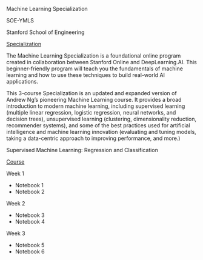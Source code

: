 Machine Learning Specialization

SOE-YMLS

Stanford School of Engineering

[Specialization](https://online.stanford.edu/courses/soe-ymls-machine-learning-specialization)

The Machine Learning Specialization is a foundational online program created in collaboration between Stanford Online and DeepLearning.AI. 
This beginner-friendly program will teach you the fundamentals of machine learning and how to use these techniques to build real-world AI applications.

This 3-course Specialization is an updated and expanded version of Andrew Ng’s pioneering Machine Learning course. It provides a broad introduction to 
modern machine learning, including supervised learning (multiple linear regression, logistic regression, neural networks, and decision trees), 
unsupervised learning (clustering, dimensionality reduction, recommender systems), and some of the best practices used for artificial intelligence 
and machine learning innovation (evaluating and tuning models, taking a data-centric approach to improving performance, and more.)

Supervised Machine Learning: Regression and Classification

[Course](https://www.coursera.org/learn/machine-learning?specialization=machine-learning-introduction)

Week 1
- Notebook 1
- Notebook 2

Week 2
- Notebook 3
- Notebook 4

Week 3
- Notebook 5
- Notebook 6

